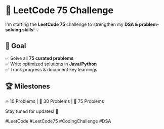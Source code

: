 # 🚀 LeetCode 75 Challenge  

I'm starting the **LeetCode 75** challenge to strengthen my **DSA & problem-solving skills**! 💡  

## 🎯 Goal  
✅ Solve all **75 curated problems**  
✅ Write optimized solutions in **Java/Python**  
✅ Track progress & document key learnings  
  
## 🏆 Milestones  
🔥 10 Problems | 🚀 30 Problems | 🎯 75 Problems  

Stay tuned for updates! 🚀  

#LeetCode #LeetCode75 #CodingChallenge #DSA  
